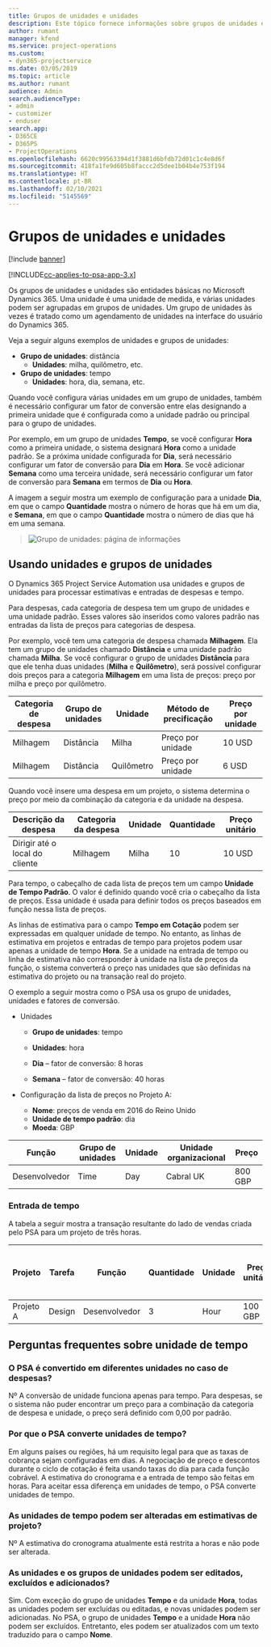 ```yaml
---
title: Grupos de unidades e unidades
description: Este tópico fornece informações sobre grupos de unidades e unidades.
author: rumant
manager: kfend
ms.service: project-operations
ms.custom:
- dyn365-projectservice
ms.date: 03/05/2019
ms.topic: article
ms.author: rumant
audience: Admin
search.audienceType:
- admin
- customizer
- enduser
search.app:
- D365CE
- D365PS
- ProjectOperations
ms.openlocfilehash: 6620c99563394d1f3881d6bfdb72d01c1c4e8d6f
ms.sourcegitcommit: 418fa1fe9d605b8faccc2d5dee1b04b4e753f194
ms.translationtype: HT
ms.contentlocale: pt-BR
ms.lasthandoff: 02/10/2021
ms.locfileid: "5145569"
---
```

# <a name="unit-groups-and-units"></a>Grupos de unidades e unidades

[!include [banner](../includes/psa-now-project-operations.md)]

[!INCLUDE[cc-applies-to-psa-app-3.x](../includes/cc-applies-to-psa-app-3x.md)]

Os grupos de unidades e unidades são entidades básicas no Microsoft Dynamics 365. Uma unidade é uma unidade de medida, e várias unidades podem ser agrupadas em grupos de unidades. Um grupo de unidades às vezes é tratado como um agendamento de unidades na interface do usuário do Dynamics 365. 

Veja a seguir alguns exemplos de unidades e grupos de unidades:
 
- **Grupo de unidades**: distância 
    - **Unidades**: milha, quilômetro, etc.
- **Grupo de unidades**: tempo
    - **Unidades**: hora, dia, semana, etc. 

Quando você configura várias unidades em um grupo de unidades, também é necessário configurar um fator de conversão entre elas designando a primeira unidade que é configurada como a unidade padrão ou principal para o grupo de unidades. 

Por exemplo, em um grupo de unidades **Tempo**, se você configurar **Hora** como a primeira unidade, o sistema designará **Hora** como a unidade padrão. Se a próxima unidade configurada for **Dia**, será necessário configurar um fator de conversão para **Dia** em **Hora**. Se você adicionar **Semana** como uma terceira unidade, será necessário configurar um fator de conversão para **Semana** em termos de **Dia** ou **Hora**. 

A imagem a seguir mostra um exemplo de configuração para a unidade **Dia**, em que o campo **Quantidade** mostra o número de horas que há em um dia, e **Semana**, em que o campo **Quantidade** mostra o número de dias que há em uma semana.

> ![Grupo de unidades: página de informações](media/advanced-2.png)

## <a name="using-units-and-unit-groups"></a>Usando unidades e grupos de unidades

O Dynamics 365 Project Service Automation usa unidades e grupos de unidades para processar estimativas e entradas de despesas e tempo. 

Para despesas, cada categoria de despesa tem um grupo de unidades e uma unidade padrão. Esses valores são inseridos como valores padrão nas entradas da lista de preços para categorias de despesa. 

Por exemplo, você tem uma categoria de despesa chamada **Milhagem**. Ela tem um grupo de unidades chamado **Distância** e uma unidade padrão chamada **Milha**. Se você configurar o grupo de unidades **Distância** para que ele tenha duas unidades (**Milha** e **Quilômetro**), será possível configurar dois preços para a categoria **Milhagem** em uma lista de preços: preço por milha e preço por quilômetro.

| Categoria de despesa  | Grupo de unidades  | Unidade      | Método de precificação  | Preço por unidade  |
|-------------------|---------------|-----------|-------------------|-------------------|
| Milhagem           | Distância      | Milha      | Preço por unidade    | 10 USD            |
| Milhagem           | Distância      | Quilômetro | Preço por unidade    |  6 USD            |

Quando você insere uma despesa em um projeto, o sistema determina o preço por meio da combinação da categoria e da unidade na despesa. 

| Descrição da despesa        | Categoria da despesa  | Unidade  | Quantidade  | Preço unitário   |
|----------------------------|---------------------|-------|-----------|----------------|
| Dirigir até o local do cliente | Milhagem             | Milha  | 10        | 10 USD         |

Para tempo, o cabeçalho de cada lista de preços tem um campo **Unidade de Tempo Padrão**. O valor é definido quando você cria o cabeçalho da lista de preços. Essa unidade é usada para definir todos os preços baseados em função nessa lista de preços.

As linhas de estimativa para o campo **Tempo em Cotação** podem ser expressadas em qualquer unidade de tempo. No entanto, as linhas de estimativa em projetos e entradas de tempo para projetos podem usar apenas a unidade de tempo **Hora**. Se a unidade na entrada de tempo ou linha de estimativa não corresponder à unidade na lista de preços da função, o sistema converterá o preço nas unidades que são definidas na estimativa do projeto ou na transação real do projeto.

O exemplo a seguir mostra como o PSA usa os grupo de unidades, unidades e fatores de conversão.
- Unidades

   - **Grupo de unidades**: tempo 
   - **Unidades**: hora 
    
    - **Dia** – fator de conversão: 8 horas       
    - **Semana** – fator de conversão: 40 horas  
        
- Configuração da lista de preços no Projeto A:

    - **Nome**: preços de venda em 2016 do Reino Unido 
    - **Unidade de tempo padrão**: dia 
    - **Moeda**: GBP

| Função      | Grupo de unidades | Unidade | Unidade organizacional | Preço   |
|-----------|------------|------|---------------------|---------|
| Desenvolvedor | Time       | Day  | Cabral UK          | 800 GBP |

### <a name="time-entry"></a>Entrada de tempo

A tabela a seguir mostra a transação resultante do lado de vendas criada pelo PSA para um projeto de três horas.


| Projeto   | Tarefa    | Função      | Quantidade | Unidade  | Preço unitário | Valor de vendas não cobrado |
|-----------|---------|-----------|----------|-------|------------|-----------------------|
| Projeto A | Design  | Desenvolvedor | 3        | Hour  | 100 GBP    | 300 GBP               |

## <a name="time-unit-faq"></a>Perguntas frequentes sobre unidade de tempo

### <a name="does-psa-convert-to-different-units-in-the-case-of-expenses"></a>O PSA é convertido em diferentes unidades no caso de despesas?
Nº A conversão de unidade funciona apenas para tempo. Para despesas, se o sistema não puder encontrar um preço para a combinação da categoria de despesa e unidade, o preço será definido com 0,00 por padrão.

### <a name="why-does-psa-convert-time-units"></a>Por que o PSA converte unidades de tempo?
Em alguns países ou regiões, há um requisito legal para que as taxas de cobrança sejam configuradas em dias. A negociação de preço e descontos durante o ciclo de cotação é feita usando taxas do dia para cada função cobrável. A estimativa do cronograma e a entrada de tempo são feitas em horas. Para aceitar essa diferença em unidades de tempo, o PSA converte unidades de tempo.

### <a name="can-time-units-be-changed-on-project-estimates"></a>As unidades de tempo podem ser alteradas em estimativas de projeto?
Nº A estimativa do cronograma atualmente está restrita a horas e não pode ser alterada.

### <a name="can-units-and-unit-groups-be-edited-deleted-and-added"></a>As unidades e os grupos de unidades podem ser editados, excluídos e adicionados?
Sim. Com exceção do grupo de unidades **Tempo** e da unidade **Hora**, todas as unidades podem ser excluídas ou editadas, e novas unidades podem ser adicionadas. No PSA, o grupo de unidades **Tempo** e a unidade **Hora** não podem ser excluídos. Entretanto, eles podem ser atualizados com um texto traduzido para o campo **Nome**.
